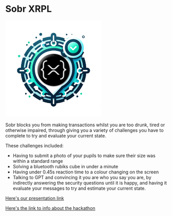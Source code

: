 # Sobr XRPL
<img src="https://raw.githubusercontent.com/Acorn221/xrpl-easya-hackathon/main/apps/nextjs/public/xrpl-logo2.png" width="300" height="300">

Sobr blocks you from making transactions whilst you are too drunk, tired or otherwise impaired, through giving you a variety of challenges you have to complete to try and evaluate your current state.

These challenges included:

 - Having to submit a photo of your pupils to make sure their size was within a standard range
 - Solving a bluetooth rubiks cube in under a minute
 - Having under 0.45s reaction time to a colour changing on the screen
 - Talking to GPT and convincing it you are who you say you are, by indirectly answering the security questions until it is happy, and having it evaluate your messages to try and estimate your current state.

[Here's our presentation link](https://github.com/Acorn221/xrpl-easya-hackathon/blob/main/Sobr%20XRPL.pdf)

[Here's the link to info about the hackathon](https://www.eventbrite.co.uk/e/easya-x-ripple-apex-hackathon-win-20000-tickets-882724261027?aff=oddtdtcreator)
